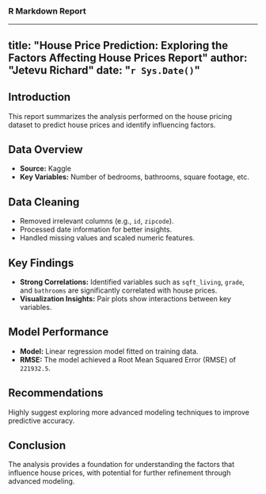 ### R Markdown Report 
----
title: "House Price Prediction: Exploring the Factors Affecting House Prices Report"
author: "Jetevu Richard"
date: "`r Sys.Date()`"
---

## Introduction
This report summarizes the analysis performed on the house pricing dataset to predict house prices and identify influencing factors.

## Data Overview
- **Source:** Kaggle
- **Key Variables:** Number of bedrooms, bathrooms, square footage, etc.

## Data Cleaning
- Removed irrelevant columns (e.g., `id`, `zipcode`).
- Processed date information for better insights.
- Handled missing values and scaled numeric features.

## Key Findings
- **Strong Correlations:** Identified variables such as `sqft_living`, `grade`, and `bathrooms` are significantly correlated with house prices.
- **Visualization Insights:** Pair plots show interactions between key variables.

## Model Performance
- **Model:** Linear regression model fitted on training data.
- **RMSE:** The model achieved a Root Mean Squared Error (RMSE) of `221932.5`.

## Recommendations
Highly suggest exploring more advanced modeling techniques to improve predictive accuracy.

## Conclusion
The analysis provides a foundation for understanding the factors that influence house prices, with potential for further refinement through advanced modeling.

```markdown
